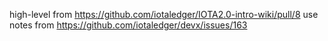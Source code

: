 high-level from https://github.com/iotaledger/IOTA2.0-intro-wiki/pull/8
use notes from https://github.com/iotaledger/devx/issues/163
